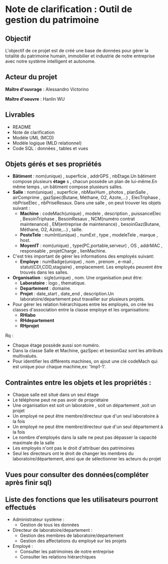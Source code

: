 # Note de clarification : Outil de gestion du patrimoine

## Objectif
L'objectif de ce projet est de créé une base de données pour gérer la totalité du patrimoine humain, immobilier et industrie de notre entreprise avec notre système intelligent et autonome.

## Acteur du projet
__Maître d'ouvrage__ : Alessandro Victorino

__Maître d'oeuvre__ : Hanlin WU

## Livrables
 - README
 - Note de clarification
 - Modèle UML (MCD)
 - Modèle logique (MLD relationnel)
 - Code SQL : données , tables et vues

## Objets gérés et ses propriétés
* __Bâtiment__ : nom(unique) , superficie , addrGPS , nbEtage.Un bâtiment compose plusieurs __étage__ s , chacun possède un plan de lui-même.En même temps , un bâtiment compose plusieurs salles.
* __Salle__ : nom(unique) , superficie , nbMaxHum , photos , planSalle , airComprime , gazSpec(Butane, Méthane, O2, Azote,...) , ElecTriphase , nbPriseElec , nbPriseResaux. Dans une salle , on peut trouver les objets suivant :
  * __Machine__ : codeMach(unique) , modele , description , puissanceElec , BesoinTriphase , BesoinResaux , NCM(numéro contrat maintenance) , EM(entreprise de maintenance) , besoinGaz(Butane, Méthane, O2, Azote,...) , taille.
  * __PosteTele__ : numInt(unique) , numExt , type , modeleTele , marque , host.
  * __MoyenIT__ : nom(unique) , type(PC,portable,serveur) , OS , addrMAC , responsable , projetCharge , lienMachine.
* C'est très important de gérer les informations des employés suivant:
  * __Employe__ : numBadge(unique) , nom , prenom , e-mail , statut(CDI,CDD,stagiaire) , emplacement. Les employés peuvent être trouvés dans les salles.
* __Organisation__ : sigle(unique) , nom. Une organisation peut être:
  * __Laboratoire__ : logo , thematique.
  * __Departement__ : domaine.
  * __Projet__ : date_start , date_end , description.Un laboratoire/departement peut travailler sur plusieurs projets.
* Pour gérer les relation hiérarchiques entre les employés, on crée les classes d'association entre la classe employe et les organisations:
  * __RHlabo__
  * __RHdepartement__
  * __RHprojet__

Rq :
* Chaque étage possède aussi son numéro.
* Dans la classe Salle et Machine, gazSpec et besionGaz sont les attributs multivalués.
* Pour identifier les différents machines, on ajout une clé codeMach qui est unique pour chaque machine,ex: 'Imp1-1'.

## Contraintes entre les objets et les propriétés :
* Chaque salle est situé dans un seul étage
* Le téléphone peut ne pas avoir de propriétaire
* Une organisation est soit un laboratoire , soit un département ,soit un projet
* Un employé ne peut être membre/directeur que d'un seul laboratoire à la fois
* Un employé ne peut être membre/directeur que d'un seul département à la fois
* Le nombre d'employés dans la salle ne peut pas dépasser la capacité maximale de la salle
* Les employés n'ont pas le droit d'attribuer des patrimoines
* Seul les directeurs ont le droit de changer les membres du laboratoire/département, ainsi que de sélectionner les acteurs du projet

## Vues pour consulter des données(compléter après finir sql)

## Liste des fonctions que les utilisateurs pourront effectués
 * Administrateur système :
      - Gestion de tous les données
 * Directeur de laboratoire/departement :
      - Gestion des membres de laboratoire/departement
      - Gestion des affectations du employé sur les projets
 * Employé :
      - Consulter les patrimoines de notre entreprise
      - Consulter les relations hiérarchiques
